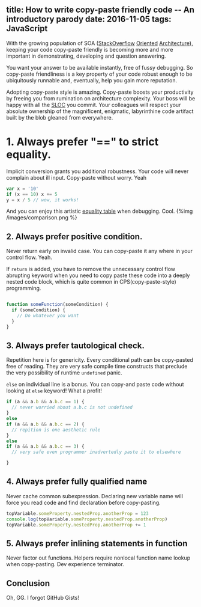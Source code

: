title: How to write copy-paste friendly code -- An introductory parody
date: 2016-11-05
tags: JavaScript
---

With the growing population of SOA ([StackOverflow](https://www.reddit.com/r/shittyprogramming/comments/4jstef/how_long_does_it_takes_to_master_stack_overflow/) [Oriented](https://twitter.com/divineomega/status/695744177557106688) [Architecture](https://github.com/drathier/stack-overflow-import)), keeping your code copy-paste friendly is becoming more and more important in demonstrating, developing and question answering.

You want your answer to be available instantly, free of fussy debugging. So copy-paste friendliness is a key property of your code robust enough to be ubiquitously runnable and, eventually, help you gain more reputation.

Adopting copy-paste style is amazing. Copy-paste boosts your productivity by freeing you from rumination on architecture complexity. Your boss will be happy with all the [SLOC](http://www.itestra.de/fileadmin/Redaktion/Documents/07_itestra_measuring_productivity_using_lines_of_code.pdf) you commit. Your colleagues will respect your absolute ownership of the magnificent, enigmatic, labyrinthine code artifact built by the blob gleaned from everywhere.

# 1. Always prefer "==" to strict equality.
Implicit conversion grants you additional robustness. Your code will never complain about ill input. Copy-paste without worry. Yeah

```javascript
var x = '10'
if (x == 10) x += 5
y = x / 5 // wow, it works!
```

And you can enjoy this artistic [equality table](https://dorey.github.io/JavaScript-Equality-Table/) when debugging. Cool.
{%img /images/comparison.png %}

## 2. Always prefer positive condition.
Never return early on invalid case. You can copy-paste it any where in your control flow. Yeah.

If `return` is added, you have to remove the unnecessary control flow abrupting keyword when you need to copy paste these code into a deeply nested code block, which is quite common in CPS(copy-paste-style) programming.

```javascript

function someFunction(someCondition) {
  if (someCondition) {
    // Do whatever you want
  }
}
```

## 3. Always prefer tautological check.
Repetition here is for genericity. Every conditional path can be copy-pasted free of reading. They are very safe compile time constructs that preclude the very possibility of runtime `undefined` panic.

`else` on individual line is a bonus. You can copy-and paste code without looking at `else` keyword! What a profit!

```javascript
if (a && a.b && a.b.c == 1) {
  // never worried about a.b.c is not undefined
}
else
if (a && a.b && a.b.c == 2) {
  // repition is one aesthetic rule
}
else
if (a && a.b && a.b.c == 3) {
  // very safe even programmer inadvertedly paste it to elsewhere

}
```


## 4. Always prefer fully qualified name
Never cache common subexpression. Declaring new variable name will force you read code and find declaration before copy-pasting.

```javascript
topVariable.someProperty.nestedProp.anotherProp = 123
console.log(topVariable.someProperty.nestedProp.anotherProp)
topVariable.someProperty.nestedProp.anotherProp += 1
```

## 5. Always prefer inlining statements in function
Never factor out functions. Helpers require nonlocal function name lookup when copy-pasting. Dev experience terminator.


## Conclusion
Oh, GG. I forgot GitHub Gists!
